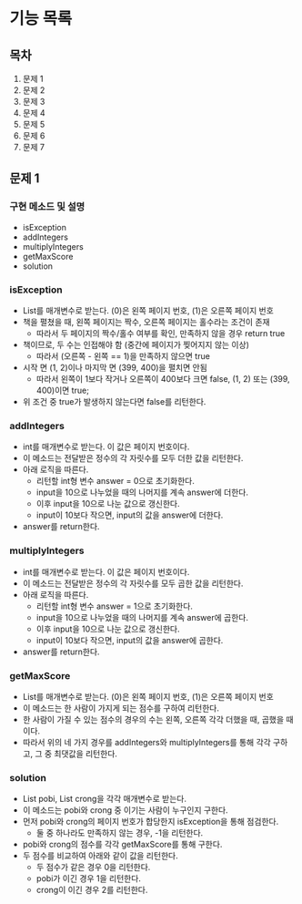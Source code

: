 # 기능 목록
## 목차
1. 문제 1
2. 문제 2
3. 문제 3
4. 문제 4
5. 문제 5
6. 문제 6
7. 문제 7

## 문제 1
### 구현 메소드 및 설명
- isException
- addIntegers
- multiplyIntegers
- getMaxScore
- solution

### isException
- List<Integer>를 매개변수로 받는다. (0)은 왼쪽 페이지 번호, (1)은 오른쪽 페이지 번호
- 책을 펼쳤을 때, 왼쪽 페이지는 짝수, 오른쪽 페이지는 홀수라는 조건이 존재
  - 따라서 두 페이지의 짝수/홀수 여부를 확인, 만족하지 않을 경우 return true
- 책이므로, 두 수는 인접해야 함 (중간에 페이지가 찢어지지 않는 이상)
  - 따라서 (오른쪽 - 왼쪽 == 1)을 만족하지 않으면 true
- 시작 면 (1, 2)이나 마지막 면 (399, 400)을 펼치면 안됨
  - 따라서 왼쪽이 1보다 작거나 오른쪽이 400보다 크면 false, (1, 2) 또는 (399, 400)이면 true;
- 위 조건 중 true가 발생하지 않는다면 false를 리턴한다.

### addIntegers
- int를 매개변수로 받는다. 이 값은 페이지 번호이다.
- 이 메소드는 전달받은 정수의 각 자릿수를 모두 더한 값을 리턴한다.
- 아래 로직을 따른다.
  - 리턴할 int형 변수 answer = 0으로 초기화한다.
  - input을 10으로 나누었을 때의 나머지를 계속 answer에 더한다.
  - 이후 input을 10으로 나눈 값으로 갱신한다.
  - input이 10보다 작으면, input의 값을 answer에 더한다.
- answer를 return한다.

### multiplyIntegers
- int를 매개변수로 받는다. 이 값은 페이지 번호이다.
- 이 메소드는 전달받은 정수의 각 자릿수를 모두 곱한 값을 리턴한다.
- 아래 로직을 따른다.
    - 리턴할 int형 변수 answer = 1으로 초기화한다.
    - input을 10으로 나누었을 때의 나머지를 계속 answer에 곱한다.
    - 이후 input을 10으로 나눈 값으로 갱신한다.
    - input이 10보다 작으면, input의 값을 answer에 곱한다.
- answer를 return한다.

### getMaxScore
- List<Integer>를 매개변수로 받는다. (0)은 왼쪽 페이지 번호, (1)은 오른쪽 페이지 번호
- 이 메소드는 한 사람이 가지게 되는 점수를 구하여 리턴한다.
- 한 사람이 가질 수 있는 점수의 경우의 수는 왼쪽, 오른쪽 각각 더했을 때, 곱했을 때이다.
- 따라서 위의 네 가지 경우를 addIntegers와 multiplyIntegers를 통해 각각 구하고, 그 중 최댓값을 리턴한다.

### solution
- List<Integer> pobi, List<Integer> crong을 각각 매개변수로 받는다.
- 이 메소드는 pobi와 crong 중 이기는 사람이 누구인지 구한다.
- 먼저 pobi와 crong의 페이지 번호가 합당한지 isException을 통해 점검한다.
  - 둘 중 하나라도 만족하지 않는 경우, -1을 리턴한다.
- pobi와 crong의 점수를 각각 getMaxScore를 통해 구한다.
- 두 점수를 비교하여 아래와 같이 값을 리턴한다.
  - 두 점수가 같은 경우 0을 리턴한다.
  - pobi가 이긴 경우 1을 리턴한다.
  - crong이 이긴 경우 2를 리턴한다.